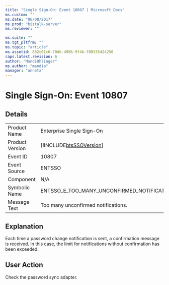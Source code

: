 ```yaml
---
title: "Single Sign-On: Event 10807 | Microsoft Docs"
ms.custom: ""
ms.date: "06/08/2017"
ms.prod: "biztalk-server"
ms.reviewer: ""

ms.suite: ""
ms.tgt_pltfrm: ""
ms.topic: "article"
ms.assetid: 882c01c6-70db-4986-9f4b-f08335424250
caps.latest.revision: 6
author: "MandiOhlinger"
ms.author: "mandia"
manager: "anneta"
---
```

# Single Sign-On: Event 10807
## Details  
  
|                 |                                                            |
|-----------------|------------------------------------------------------------|
|  Product Name   |                 Enterprise Single Sign-On                  |
| Product Version | [!INCLUDE[btsSSOVersion](../includes/btsssoversion-md.md)] |
|    Event ID     |                           10807                            |
|  Event Source   |                           ENTSSO                           |
|    Component    |                            N/A                             |
|  Symbolic Name  |        ENTSSO_E_TOO_MANY_UNCONFIRMED_NOTIFICATIONS         |
|  Message Text   |            Too many unconfirmed notifications.             |
  
## Explanation  
 Each time a password change notification is sent, a confirmation message is received. In this case, the limit for notifications without confirmation has been exceeded.  
  
## User Action  
 Check the password sync adapter.